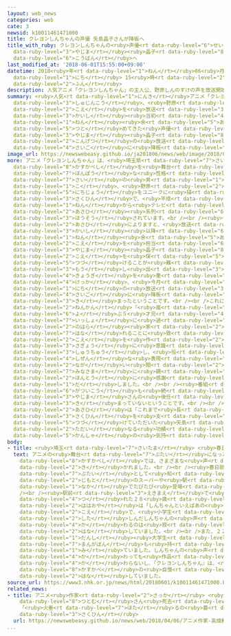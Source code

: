 ```yaml
---
layout: web_news
categories: web
cate: 3
newsid: k10011461471000
title: クレヨンしんちゃんの声優 矢島晶子さんが降板へ
title_with_ruby: クレヨンしんちゃんの<ruby>声優<rt data-ruby-level="6">せいゆう</rt></ruby> <ruby>矢島<rt
  data-ruby-level="3">やじま</rt></ruby><ruby>晶子<rt data-ruby-level="8">あきこ</rt></ruby>さんが<ruby>降板<rt
  data-ruby-level="6">こうばん</rt></ruby>へ
last_modified_at: '2018-06-01T15:55:00+09:00'
datetime: 2018<ruby>年<rt data-ruby-level="1">ねん</rt></ruby>06<ruby>月<rt data-ruby-level="1">がつ</rt></ruby>01<ruby>日<rt
  data-ruby-level="1">にち</rt></ruby> 15<ruby>時<rt data-ruby-level="2">じ</rt></ruby>55<ruby>分<rt
  data-ruby-level="2">ふん</rt></ruby>
description: 人気アニメ「クレヨンしんちゃん」の主人公、野原しんのすけの声を放送開始当初から２６年余りにわたって務めてきた声優の矢島晶子さんが、今月の放送を最後に降板することになりました。
summary: <ruby>人気<rt data-ruby-level="1">にんき</rt></ruby>アニメ「クレヨンしんちゃん」の<ruby>主人公<rt
  data-ruby-level="3">しゅじんこう</rt></ruby>、<ruby>野原<rt data-ruby-level="2">のはら</rt></ruby>しんのすけの<ruby>声<rt
  data-ruby-level="2">こえ</rt></ruby>を<ruby>放送<rt data-ruby-level="3">ほうそう</rt></ruby><ruby>開始<rt
  data-ruby-level="3">かいし</rt></ruby><ruby>当初<rt data-ruby-level="4">とうしょ</rt></ruby>から２６<ruby>年<rt
  data-ruby-level="1">ねん</rt></ruby><ruby>余<rt data-ruby-level="5">あま</rt></ruby>りにわたって<ruby>務<rt
  data-ruby-level="5">つと</rt></ruby>めてきた<ruby>声優<rt data-ruby-level="6">せいゆう</rt></ruby>の<ruby>矢島<rt
  data-ruby-level="3">やじま</rt></ruby><ruby>晶子<rt data-ruby-level="8">あきこ</rt></ruby>さんが、<ruby>今月<rt
  data-ruby-level="2">こんげつ</rt></ruby>の<ruby>放送<rt data-ruby-level="3">ほうそう</rt></ruby>を<ruby>最後<rt
  data-ruby-level="4">さいご</rt></ruby>に<ruby>降板<rt data-ruby-level="6">こうばん</rt></ruby>することになりました。
image_url: https://newswebeasy.github.io/ja201806/news/web/image/2018/06/01/K10011461471_1806011616_1806011617_01_02.jpg
more: アニメ「クレヨンしんちゃん」は、<ruby>埼玉県<rt data-ruby-level="7">さいたまけん</rt></ruby><ruby>春日部市<rt
  data-ruby-level="8">かすかべし</rt></ruby>を<ruby>舞台<rt data-ruby-level="7">ぶたい</rt></ruby>に<ruby>奔放<rt
  data-ruby-level="7">ほんぽう</rt></ruby>な<ruby>性格<rt data-ruby-level="5">せいかく</rt></ruby>の５<ruby>歳<rt
  data-ruby-level="7">さい</rt></ruby>の<ruby>男<rt data-ruby-level="1">おとこ</rt></ruby>の<ruby>子<rt
  data-ruby-level="1">こ</rt></ruby>、<ruby>野原<rt data-ruby-level="2">のはら</rt></ruby>しんのすけの<ruby>日常<rt
  data-ruby-level="5">にちじょう</rt></ruby>をユニークに<ruby>描<rt data-ruby-level="7">えが</rt></ruby>いた<ruby>作品<rt
  data-ruby-level="3">さくひん</rt></ruby>で、<ruby>平成<rt data-ruby-level="4">へいせい</rt></ruby>４<ruby>年<rt
  data-ruby-level="1">ねん</rt></ruby>から<ruby>テレビ<rt data-ruby-level="2">てれび</rt></ruby><ruby>朝日<rt
  data-ruby-level="2">あさひ</rt></ruby><ruby>系列<rt data-ruby-level="6">けいれつ</rt></ruby>で<ruby>放送<rt
  data-ruby-level="3">ほうそう</rt></ruby>されています。<br /><br /><ruby>テレビ<rt data-ruby-level="2">てれび</rt></ruby><ruby>朝日<rt
  data-ruby-level="2">あさひ</rt></ruby>によりますと、<ruby>放送<rt data-ruby-level="3">ほうそう</rt></ruby>の<ruby>開始<rt
  data-ruby-level="3">かいし</rt></ruby><ruby>以降<rt data-ruby-level="6">いこう</rt></ruby>２６<ruby>年<rt
  data-ruby-level="1">ねん</rt></ruby><ruby>余<rt data-ruby-level="5">あま</rt></ruby>りにわたって、しんのすけの<ruby>声<rt
  data-ruby-level="2">こえ</rt></ruby>を<ruby>担当<rt data-ruby-level="6">たんとう</rt></ruby>してきた<ruby>矢島<rt
  data-ruby-level="3">やじま</rt></ruby><ruby>晶子<rt data-ruby-level="8">あきこ</rt></ruby>さんから「しんのすけの<ruby>声<rt
  data-ruby-level="2">こえ</rt></ruby>を<ruby>保<rt data-ruby-level="5">たも</rt></ruby>ち<ruby>続<rt
  data-ruby-level="5">つづ</rt></ruby>けることが<ruby>難<rt data-ruby-level="6">むずか</rt></ruby>しくなった」と<ruby>申<rt
  data-ruby-level="3">もう</rt></ruby>し<ruby>出<rt data-ruby-level="3">で</rt></ruby>があり、スタッフとともに<ruby>協議<rt
  data-ruby-level="4">きょうぎ</rt></ruby>を<ruby>重<rt data-ruby-level="3">かさ</rt></ruby>ねた<ruby>結果<rt
  data-ruby-level="4">けっか</rt></ruby>、<ruby>今月<rt data-ruby-level="2">こんげつ</rt></ruby>２９<ruby>日<rt
  data-ruby-level="1">にち</rt></ruby>の<ruby>放送<rt data-ruby-level="3">ほうそう</rt></ruby>を<ruby>最後<rt
  data-ruby-level="4">さいご</rt></ruby>に<ruby>降板<rt data-ruby-level="6">こうばん</rt></ruby>することが<ruby>決<rt
  data-ruby-level="3">き</rt></ruby>まったということです。<br /><br />これについて、<ruby>矢島<rt data-ruby-level="3">やじま</rt></ruby>さんは「２７<ruby>年間<rt
  data-ruby-level="2">ねんかん</rt></ruby>『<ruby>嵐<rt data-ruby-level="7">あらし</rt></ruby>を<ruby>呼<rt
  data-ruby-level="6">よ</rt></ruby>ぶ５<ruby>才児<rt data-ruby-level="4">さいじ</rt></ruby>』と<ruby>一緒<rt
  data-ruby-level="7">いっしょ</rt></ruby>に<ruby>過<rt data-ruby-level="5">す</rt></ruby>ごしてまいりましたが、このたび、<ruby>野原<rt
  data-ruby-level="2">のはら</rt></ruby><ruby>家<rt data-ruby-level="2">け</rt></ruby>から<ruby>離<rt
  data-ruby-level="7">はな</rt></ruby>れることに<ruby>致<rt data-ruby-level="7">いた</rt></ruby>しました。キャラクターの<ruby>声<rt
  data-ruby-level="2">こえ</rt></ruby>を<ruby>作<rt data-ruby-level="2">つく</rt></ruby>る<ruby>作業<rt
  data-ruby-level="3">さぎょう</rt></ruby>に<ruby>意識<rt data-ruby-level="5">いしき</rt></ruby>が<ruby>集中<rt
  data-ruby-level="3">しゅうちゅう</rt></ruby>し、<ruby>役<rt data-ruby-level="3">やく</rt></ruby>としての<ruby>自然<rt
  data-ruby-level="4">しぜん</rt></ruby>な<ruby>表現<rt data-ruby-level="5">ひょうげん</rt></ruby>ができにくくなってしまったためです。<ruby>長<rt
  data-ruby-level="2">なが</rt></ruby>い<ruby>間<rt data-ruby-level="2">あいだ</rt></ruby>、<ruby>皆様<rt
  data-ruby-level="7">みなさま</rt></ruby>に<ruby>親<rt data-ruby-level="2">した</rt></ruby>しんでいただき<ruby>本当<rt
  data-ruby-level="2">ほんとう</rt></ruby>に<ruby>感謝<rt data-ruby-level="5">かんしゃ</rt></ruby>しております」というコメントを<ruby>出<rt
  data-ruby-level="1">だ</rt></ruby>しました。<br /><br /><ruby>番組<rt data-ruby-level="2">ばんぐみ</rt></ruby>は７<ruby>月以降<rt
  data-ruby-level="6">がついこう</rt></ruby>も<ruby>続<rt data-ruby-level="4">つづ</rt></ruby>きますが、<ruby>矢島<rt
  data-ruby-level="3">やじま</rt></ruby>さんの<ruby>後任<rt data-ruby-level="5">こうにん</rt></ruby>は<ruby>決<rt
  data-ruby-level="3">き</rt></ruby>まっていないということです。<br /><br /><ruby>テレビ<rt data-ruby-level="2">てれび</rt></ruby><ruby>朝日<rt
  data-ruby-level="2">あさひ</rt></ruby>は「これまで<ruby>長<rt data-ruby-level="2">なが</rt></ruby>きにわたって<ruby>作品<rt
  data-ruby-level="3">さくひん</rt></ruby>を<ruby>支<rt data-ruby-level="5">ささ</rt></ruby>え<ruby>続<rt
  data-ruby-level="5">つづ</rt></ruby>けていただいた<ruby>矢島<rt data-ruby-level="3">やじま</rt></ruby>さんの<ruby>多大<rt
  data-ruby-level="2">ただい</rt></ruby>なる<ruby>功績<rt data-ruby-level="5">こうせき</rt></ruby>に<ruby>感謝<rt
  data-ruby-level="5">かんしゃ</rt></ruby>の<ruby>気持<rt data-ruby-level="3">きも</rt></ruby>ちでいっぱいです」とコメントしています。
body:
- title: <ruby>埼玉<rt data-ruby-level="7">さいたま</rt></ruby> <ruby>春日部<rt data-ruby-level="8">かすかべ</rt></ruby>では…
  text: アニメの<ruby>舞台<rt data-ruby-level="7">ぶたい</rt></ruby>になった<ruby>埼玉県<rt data-ruby-level="7">さいたまけん</rt></ruby><ruby>春日部市<rt
    data-ruby-level="8">かすかべし</rt></ruby>では、さまざまな<ruby>声<rt data-ruby-level="2">こえ</rt></ruby>が<ruby>聞<rt
    data-ruby-level="2">き</rt></ruby>かれました。<br /><br /><ruby>春日部市<rt data-ruby-level="8">かすかべし</rt></ruby>は「クレヨンしんちゃん」の<ruby>舞台<rt
    data-ruby-level="7">ぶたい</rt></ruby>として<ruby>知<rt data-ruby-level="2">し</rt></ruby>られ、<ruby>地元<rt
    data-ruby-level="2">じもと</rt></ruby>のスーパーや<ruby>駅<rt data-ruby-level="3">えき</rt></ruby>などがモデルとなってアニメの<ruby>中<rt
    data-ruby-level="1">なか</rt></ruby>でたびたび<ruby>登場<rt data-ruby-level="3">とうじょう</rt></ruby>しています。<br
    /><br /><ruby>駅前<rt data-ruby-level="3">えきまえ</rt></ruby>で<ruby>子<rt data-ruby-level="1">こ</rt></ruby>どもを<ruby>連<rt
    data-ruby-level="4">つ</rt></ruby>れた２８<ruby>歳<rt data-ruby-level="7">さい</rt></ruby>の<ruby>母親<rt
    data-ruby-level="2">ははおや</rt></ruby>は「しんちゃんといえばあの<ruby>独特<rt data-ruby-level="5">どくとく</rt></ruby>な<ruby>声<rt
    data-ruby-level="2">こえ</rt></ruby>で、<ruby>小学生<rt data-ruby-level="1">しょうがくせい</rt></ruby>のころから<ruby>親<rt
    data-ruby-level="2">した</rt></ruby>しんだしんちゃんの<ruby>声<rt data-ruby-level="2">こえ</rt></ruby>が<ruby>変<rt
    data-ruby-level="4">か</rt></ruby>わるのは<ruby>寂<rt data-ruby-level="7">さび</rt></ruby>しいです」と<ruby>話<rt
    data-ruby-level="2">はな</rt></ruby>していました。<br /><br />また、２２<ruby>歳<rt data-ruby-level="7">さい</rt></ruby>の<ruby>男子<rt
    data-ruby-level="1">だんし</rt></ruby><ruby>大学生<rt data-ruby-level="1">だいがくせい</rt></ruby>は「<ruby>漫画本<rt
    data-ruby-level="7">まんがぼん</rt></ruby>も<ruby>持<rt data-ruby-level="3">も</rt></ruby>っているしアニメも<ruby>見<rt
    data-ruby-level="1">み</rt></ruby>ていました。しんちゃんの<ruby>声<rt data-ruby-level="2">こえ</rt></ruby>が<ruby>変<rt
    data-ruby-level="4">か</rt></ruby>わっても<ruby>作品<rt data-ruby-level="3">さくひん</rt></ruby>は<ruby>変<rt
    data-ruby-level="4">か</rt></ruby>わらないし、『クレヨンしんちゃん』は、<ruby>街<rt data-ruby-level="4">まち</rt></ruby>をＰＲしてくれる<ruby>春日部<rt
    data-ruby-level="8">かすかべ</rt></ruby>の<ruby>自慢<rt data-ruby-level="7">じまん</rt></ruby>です」と<ruby>話<rt
    data-ruby-level="2">はな</rt></ruby>していました。
source_url: https://www3.nhk.or.jp/news/html/20180601/k10011461471000.html
related_news:
- title: アニメ<ruby>作家<rt data-ruby-level="2">さっか</rt></ruby> <ruby>高畑<rt data-ruby-level="3">たかはた</rt></ruby><ruby>勲<rt
    data-ruby-level="8">つとむ</rt></ruby>さん<ruby>死去<rt data-ruby-level="3">しきょ</rt></ruby>
    「<ruby>火垂<rt data-ruby-level="7">ほた</rt></ruby>るの<ruby>墓<rt data-ruby-level="7">はか</rt></ruby>」などの<ruby>作品<rt
    data-ruby-level="3">さくひん</rt></ruby>
  url: https://newswebeasy.github.io/news/web/2018/04/06/アニメ作家-高畑勲さん死去-火垂るの墓などの作品
...
```


